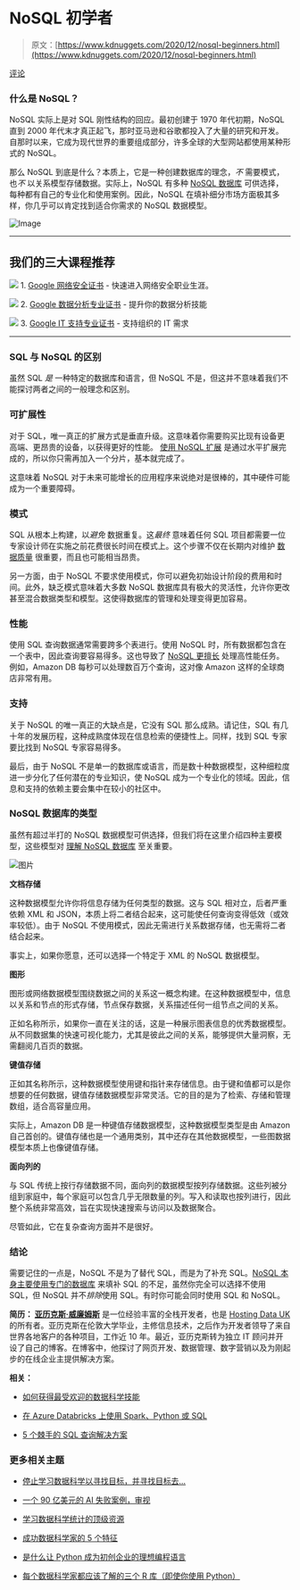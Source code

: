 # NoSQL 初学者

> 原文：[https://www.kdnuggets.com/2020/12/nosql-beginners.html](https://www.kdnuggets.com/2020/12/nosql-beginners.html)

[评论](#comments)

### 什么是 NoSQL？

NoSQL 实际上是对 SQL 刚性结构的回应。最初创建于 1970 年代初期，NoSQL 直到 2000 年代末才真正起飞，那时亚马逊和谷歌都投入了大量的研究和开发。自那时以来，它成为现代世界的重要组成部分，许多全球的大型网站都使用某种形式的 NoSQL。

那么 NoSQL 到底是什么？本质上，它是一种创建数据库的理念，*不* 需要模式，也*不* 以关系模型存储数据。实际上，NoSQL 有多种 [NoSQL 数据库](https://hostingdata.co.uk/nosql-database/) 可供选择，每种都有自己的专业化和使用案例。因此，NoSQL 在填补细分市场方面极其多样，你几乎可以肯定找到适合你需求的 NoSQL 数据模型。

![Image](../Images/ee0f7140c30964cb915938b38b3ba0ab.png)

* * *

## 我们的三大课程推荐

![](../Images/0244c01ba9267c002ef39d4907e0b8fb.png) 1\. [Google 网络安全证书](https://www.kdnuggets.com/google-cybersecurity) - 快速进入网络安全职业生涯。

![](../Images/e225c49c3c91745821c8c0368bf04711.png) 2\. [Google 数据分析专业证书](https://www.kdnuggets.com/google-data-analytics) - 提升你的数据分析技能

![](../Images/0244c01ba9267c002ef39d4907e0b8fb.png) 3\. [Google IT 支持专业证书](https://www.kdnuggets.com/google-itsupport) - 支持组织的 IT 需求

* * *

### SQL 与 NoSQL 的区别

虽然 SQL *是* 一种特定的数据库和语言，但 NoSQL 不是，但这并不意味着我们不能探讨两者之间的一般理念和区别。

### 可扩展性

对于 SQL，唯一真正的扩展方式是垂直升级。这意味着你需要购买比现有设备更高端、更昂贵的设备，以获得更好的性能。 [使用 NoSQL 扩展](https://www.infoworld.com/article/2609739/scaling-and-querying-large-nosql-databases.html) 是通过水平扩展完成的，所以你只需再加入一个分片，基本就完成了。

这意味着 NoSQL 对于未来可能增长的应用程序来说绝对是很棒的，其中硬件可能成为一个重要障碍。

### 模式

SQL 从根本上构建，以*避免* 数据重复。这*最终* 意味着任何 SQL 项目都需要一位专家设计师在实施之前花费很长时间在模式上。这个步骤不仅在长期内对维护 [数据质量](https://www.mssqltips.com/sqlservertip/6210/sql-server-best-practices-for-data-quality/) 很重要，而且也可能相当昂贵。

另一方面，由于 NoSQL 不要求使用模式，你可以避免初始设计阶段的费用和时间。此外，缺乏模式意味着大多数 NoSQL 数据库具有极大的灵活性，允许你更改甚至混合数据类型和模型。这使得数据库的管理和处理变得更加容易。

### 性能

使用 SQL 查询数据通常需要跨多个表进行。使用 NoSQL 时，所有数据都包含在一个表中，因此查询要容易得多。这也导致了 [NoSQL 更擅长](https://softwareengineering.stackexchange.com/questions/175542/why-is-nosql-faster-than-sql) 处理高性能任务。例如，Amazon DB 每秒可以处理数百万个查询，这对像 Amazon 这样的全球商店非常有用。

### 支持

关于 NoSQL 的唯一真正的大缺点是，它没有 SQL 那么成熟。请记住，SQL 有几十年的发展历程，这种成熟度体现在信息检索的便捷性上。同样，找到 SQL 专家要比找到 NoSQL 专家容易得多。

最后，由于 NoSQL 不是单一的数据库或语言，而是数十种数据模型，这种细粒度进一步分化了任何潜在的专业知识，使 NoSQL 成为一个专业化的领域。因此，信息和支持的依赖主要会集中在较小的社区中。

### NoSQL 数据库的类型

虽然有超过半打的 NoSQL 数据模型可供选择，但我们将在这里介绍四种主要模型，这些模型对 [理解 NoSQL 数据库](./2016/07/seven-steps-understanding-nosql-databases.html) 至关重要。

![图片](../Images/2c0abac08b02b9ee25a102f78bde8506.png)

**文档存储**

这种数据模型允许你将信息存储为任何类型的数据。这与 SQL 相对立，后者严重依赖 XML 和 JSON，本质上将二者结合起来，这可能使任何查询变得低效（或效率较低）。由于 NoSQL 不使用模式，因此无需进行关系数据存储，也无需将二者结合起来。

事实上，如果你愿意，还可以选择一个特定于 XML 的 NoSQL 数据模型。

**图形**

图形或网络数据模型围绕数据之间的关系这一概念构建。在这种数据模型中，信息以关系和节点的形式存储，节点保存数据，关系描述任何一组节点之间的关系。

正如名称所示，如果你一直在关注的话，这是一种展示图表信息的优秀数据模型。从不同数据集的快速可视化能力，尤其是彼此之间的关系，能够提供大量洞察，无需翻阅几百页的数据。

**键值存储**

正如其名称所示，这种数据模型使用键和指针来存储信息。由于键和值都可以是你想要的任何数据，键值存储数据模型非常灵活。它的目的是为了检索、存储和管理数组，适合高容量应用。

实际上，Amazon DB 是一种键值存储数据模型，这种数据模型类型是由 Amazon 自己首创的。键值存储也是一个通用类别，其中还存在其他数据模型，一些图数据模型本质上也像键值存储。

**面向列的**

与 SQL 传统上按行存储数据不同，面向列的数据模型按列存储数据。这些列被分组到家庭中，每个家庭可以包含几乎无限数量的列。写入和读取也按列进行，因此整个系统非常高效，旨在实现快速搜索与访问以及数据聚合。

尽管如此，它在复杂查询方面并不是很好。

### 结论

需要记住的一点是，NoSQL 不是为了替代 SQL，而是为了补充 SQL。[NoSQL 本身主要使用专门的数据库](/2016/06/top-nosql-database-engines.html) 来填补 SQL 的不足，虽然你完全可以选择不使用 SQL，但 NoSQL 并不*排除*使用 SQL。有时你可能会同时使用 SQL 和 NoSQL。

**简历： [亚历克斯·威廉姆斯](https://hostingdata.co.uk/author/alex-williams/)** 是一位经验丰富的全栈开发者，也是 [Hosting Data UK](https://hostingdata.co.uk/) 的所有者。亚历克斯在伦敦大学毕业，主修信息技术，之后作为开发者领导了来自世界各地客户的各种项目，工作近 10 年。最近，亚历克斯转为独立 IT 顾问并开设了自己的博客。在博客中，他探讨了网页开发、数据管理、数字营销以及为刚起步的在线企业主提供解决方案。

**相关：**

+   [如何获得最受欢迎的数据科学技能](/2020/11/acquire-most-wanted-data-science-skills.html)

+   [在 Azure Databricks 上使用 Spark、Python 或 SQL](/2020/08/spark-python-sql-azure-databricks.html)

+   [5 个棘手的 SQL 查询解决方案](/2020/11/5-tricky-sql-queries-solved.html)

### 更多相关主题

+   [停止学习数据科学以寻找目标，并寻找目标去…](https://www.kdnuggets.com/2021/12/stop-learning-data-science-find-purpose.html)

+   [一个 90 亿美元的 AI 失败案例，审视](https://www.kdnuggets.com/2021/12/9b-ai-failure-examined.html)

+   [学习数据科学统计的顶级资源](https://www.kdnuggets.com/2021/12/springboard-top-resources-learn-data-science-statistics.html)

+   [成功数据科学家的 5 个特征](https://www.kdnuggets.com/2021/12/5-characteristics-successful-data-scientist.html)

+   [是什么让 Python 成为初创企业的理想编程语言](https://www.kdnuggets.com/2021/12/makes-python-ideal-programming-language-startups.html)

+   [每个数据科学家都应该了解的三个 R 库（即使你使用 Python）](https://www.kdnuggets.com/2021/12/three-r-libraries-every-data-scientist-know-even-python.html)
